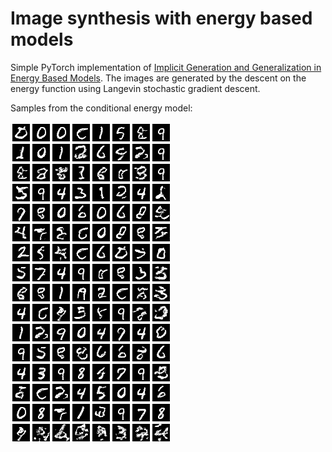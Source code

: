 # Image synthesis with energy based models

Simple PyTorch implementation of [Implicit Generation and Generalization in Energy Based Models](https://arxiv.org/pdf/1903.08689.pdf). The images are generated by the descent on the energy function using Langevin stochastic gradient descent.

Samples from the conditional energy model:

![Conditional energy model](cond_mnist.png)
